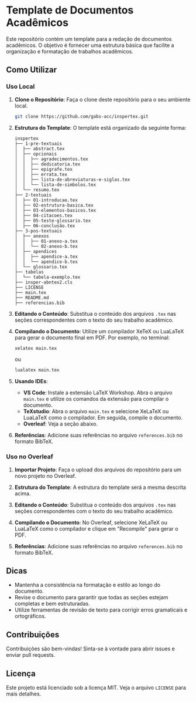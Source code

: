 # Template de Documentos Acadêmicos

Este repositório contém um template para a redação de documentos acadêmicos. O objetivo é fornecer uma estrutura básica que facilite a organização e formatação de trabalhos acadêmicos.

## Como Utilizar

### Uso Local

1. **Clone o Repositório**: Faça o clone deste repositório para o seu ambiente local.
    ```bash
    git clone https://github.com/gabs-acc/inspertex.git
    ```

2. **Estrutura do Template**: O template está organizado da seguinte forma:
    ```
    inspertex
    ├── 1-pre-textuais
    │  ├── abstract.tex
    │  ├── opcionais
    │  │  ├── agradecimentos.tex
    │  │  ├── dedicatoria.tex
    │  │  ├── epigrafe.tex
    │  │  ├── errata.tex
    │  │  ├── lista-de-abreviaturas-e-siglas.tex
    │  │  └── lista-de-simbolos.tex
    │  └── resumo.tex
    ├── 2-textuais
    │  ├── 01-introducao.tex
    │  ├── 02-estrutura-basica.tex
    │  ├── 03-elementos-basicos.tex
    │  ├── 04-citacoes.tex
    │  ├── 05-teste-glossario.tex
    │  ├── 06-conclusão.tex
    ├── 3-pos-textuais
    │  ├── anexos
    │  │  ├── 01-anexo-a.tex
    │  │  └── 02-anexo-b.tex
    │  ├── apendices
    │  │  ├── apendice-a.tex
    │  │  └── apendice-b.tex
    │  └── glossario.tex
    ├── tabelas
    │  └── tabela-exemplo.tex
    ├── insper-abntex2.cls
    ├── LICENSE
    ├── main.tex
    ├── README.md
    ├── referencias.bib
    ```

3. **Editando o Conteúdo**: Substitua o conteúdo dos arquivos `.tex` nas seções correspondentes com o texto do seu trabalho acadêmico.

4. **Compilando o Documento**: Utilize um compilador XeTeX ou LuaLaTeX para gerar o documento final em PDF. Por exemplo, no terminal:
    ```bash
    xelatex main.tex
    ```
    ou
    ```bash
    lualatex main.tex
    ```

5. **Usando IDEs**: 
    - **VS Code**: Instale a extensão LaTeX Workshop. Abra o arquivo `main.tex` e utilize os comandos da extensão para compilar o documento.
    - **TeXstudio**: Abra o arquivo `main.tex` e selecione XeLaTeX ou LuaLaTeX como o compilador. Em seguida, compile o documento.
    - **Overleaf**: Veja a seção abaixo.

6. **Referências**: Adicione suas referências no arquivo `references.bib` no formato BibTeX.

### Uso no Overleaf

1. **Importar Projeto**: Faça o upload dos arquivos do repositório para um novo projeto no Overleaf.

2. **Estrutura do Template**: A estrutura do template será a mesma descrita acima.

3. **Editando o Conteúdo**: Substitua o conteúdo dos arquivos `.tex` nas seções correspondentes com o texto do seu trabalho acadêmico.

4. **Compilando o Documento**: No Overleaf, selecione XeLaTeX ou LuaLaTeX como o compilador e clique em "Recompile" para gerar o PDF.

5. **Referências**: Adicione suas referências no arquivo `references.bib` no formato BibTeX.

## Dicas

- Mantenha a consistência na formatação e estilo ao longo do documento.
- Revise o documento para garantir que todas as seções estejam completas e bem estruturadas.
- Utilize ferramentas de revisão de texto para corrigir erros gramaticais e ortográficos.

## Contribuições

Contribuições são bem-vindas! Sinta-se à vontade para abrir issues e enviar pull requests.

## Licença

Este projeto está licenciado sob a licença MIT. Veja o arquivo `LICENSE` para mais detalhes.
